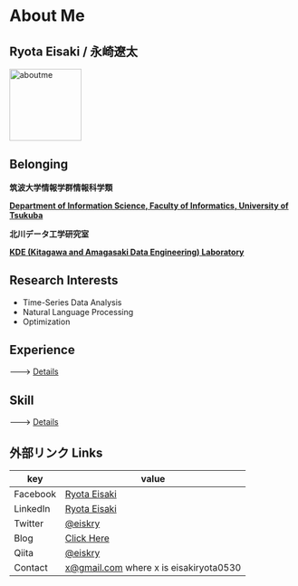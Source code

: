 # About Me

## Ryota Eisaki / 永崎遼太

<img width="127" alt="aboutme" src="https://user-images.githubusercontent.com/39875637/97383894-f75ae600-1911-11eb-852e-b3016eb7349a.jpeg">


## Belonging

**筑波大学情報学群情報科学類**  

[**Department of Information Science, Faculty of Informatics, University of Tsukuba**
](https://www.coins.tsukuba.ac.jp/en/)

**北川データ工学研究室**

[**KDE (Kitagawa and Amagasaki Data Engineering) Laboratory**](http://kde.cs.tsukuba.ac.jp/)



## Research Interests

- Time-Series Data Analysis
- Natural Language Processing 
- Optimization



## Experience
---> [Details](https://github.com/RyotaEisaki/about_me/blob/master/Career.md)




## Skill

---> [Details](https://github.com/RyotaEisaki/about_me/blob/master/Skills.md)


## 外部リンク Links
|key|value|
|---|---|
|Facebook|[Ryota Eisaki](https://www.facebook.com/ryotaeisaki)|
|LinkedIn|[Ryota Eisaki](https://www.linkedin.com/in/eisakiryota)|
|Twitter|[@eiskry](https://twitter.com/eiskry)|
|Blog|[Click Here](https://rethink-multimedia.com)|
|Qiita|[@eiskry](https://qiita.com/eiskry)|
|Contact| x@gmail.com where x is eisakiryota0530|

